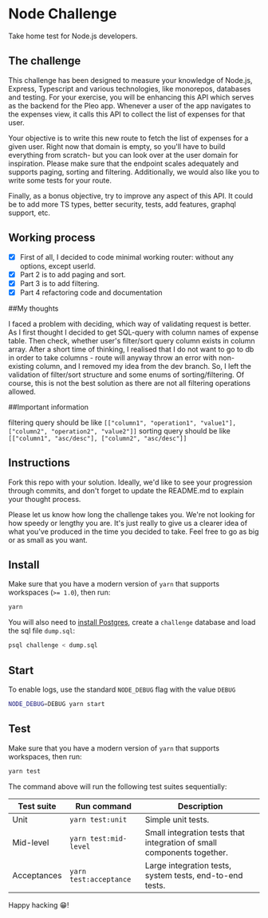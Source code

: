 # Node Challenge

Take home test for Node.js developers.

## The challenge

This challenge has been designed to measure your knowledge of Node.js, Express, Typescript and various technologies, like monorepos, databases and testing. For your exercise, you will be enhancing this API which serves as the backend for the Pleo app. Whenever a user of the app navigates to the expenses view, it calls this API to collect the list of expenses for that user.

Your objective is to write this new route to fetch the list of expenses for a given user. Right now that domain is empty, so you'll have to build everything from scratch- but you can look over at the user domain for inspiration. Please make sure that the endpoint scales adequately and supports paging, sorting and filtering. Additionally, we would also like you to write some tests for your route.

Finally, as a bonus objective, try to improve any aspect of this API. It could be to add more TS types, better security, tests, add features, graphql support, etc. 

## Working process

- [x] First of all, I decided to code minimal working router: without any options, except userId.
- [x] Part 2 is to add paging and sort.
- [x] Part 3 is to add filtering.
- [x] Part 4 refactoring code and documentation

##My thoughts

I faced a problem with deciding, which way of validating request is better. As I first thought I decided
to get SQL-query with column names of expense table. Then check, whether user's filter/sort query column exists in column array.
After a short time of thinking, I realised that I do not want to go to db in order to take columns - 
route will anyway throw an error with non-existing column, and I removed my idea from the dev branch.
So, I left the validation of filter/sort structure and some enums of sorting/filtering. Of course, this is not
the best solution as there are not all filtering operations allowed.

##Important information

filtering query should be like `[["column1", "operation1", "value1"], ["column2", "operation2", "value2"]]`
sorting query should be like `[["column1", "asc/desc"], ["column2", "asc/desc"]]`

## Instructions

Fork this repo with your solution. Ideally, we'd like to see your progression through commits, and don't forget to update the README.md to explain your thought process.

Please let us know how long the challenge takes you. We're not looking for how speedy or lengthy you are. It's just really to give us a clearer idea of what you've produced in the time you decided to take. Feel free to go as big or as small as you want.

## Install

Make sure that you have a modern version of `yarn` that supports workspaces (`>= 1.0`), then run:

```bash
yarn
```

You will also need to [install Postgres](https://www.postgresqltutorial.com/install-postgresql-macos/), create a `challenge` database and load the sql file `dump.sql`:

```bash
psql challenge < dump.sql
```

## Start

To enable logs, use the standard `NODE_DEBUG` flag with the value `DEBUG`

```bash
NODE_DEBUG=DEBUG yarn start
```

## Test

Make sure that you have a modern version of `yarn` that supports workspaces, then run:

```bash
yarn test
```

The command above will run the following test suites sequentially:

| Test suite | Run command | Description |
-------------|-------------|-------------|
| Unit | `yarn test:unit` | Simple unit tests. |
| Mid-level | `yarn test:mid-level` | Small integration tests that integration of small components together.  |
| Acceptances | `yarn test:acceptance` | Large integration tests, system tests, end-to-end tests. |


Happy hacking 😁!
